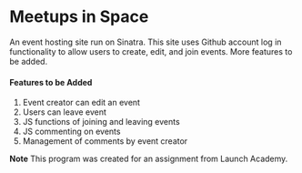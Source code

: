 # Meetups in Space
An event hosting site run on Sinatra. This site uses Github account log in functionality to allow users to create, edit, and join events. More features to be added.

#### Features to be Added
1. Event creator can edit an event
2. Users can leave event
3. JS functions of joining and leaving events
4. JS commenting on events
5. Management of comments by event creator


**Note**
This program was created for an assignment from Launch Academy.
